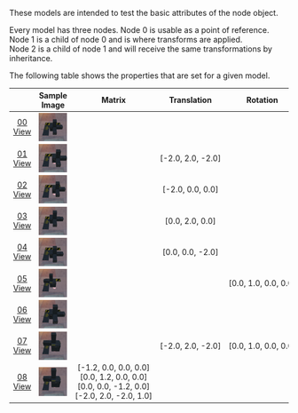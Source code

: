 These models are intended to test the basic attributes of the node object.  

Every model has three nodes. Node 0 is usable as a point of reference. Node 1 is a child of node 0 and is where transforms are applied.  
Node 2 is a child of node 1 and will receive the same transformations by inheritance.  

The following table shows the properties that are set for a given model.  

|   | Sample Image | Matrix | Translation | Rotation | Scale |
| :---: | :---: | :---: | :---: | :---: | :---: |
| [00](Node_Attribute_00.gltf)<br>[View](https://bghgary.github.io/glTF-Assets-Viewer/?folder=14&model=0) | [<img src="Figures/Thumbnails/Node_Attribute_00.png" align="middle">](Figures/SampleImages/Node_Attribute_00.png) |   |   |   |   |
| [01](Node_Attribute_01.gltf)<br>[View](https://bghgary.github.io/glTF-Assets-Viewer/?folder=14&model=1) | [<img src="Figures/Thumbnails/Node_Attribute_01.png" align="middle">](Figures/SampleImages/Node_Attribute_01.png) |   | [-2.0,&nbsp;2.0,&nbsp;-2.0] |   |   |
| [02](Node_Attribute_02.gltf)<br>[View](https://bghgary.github.io/glTF-Assets-Viewer/?folder=14&model=2) | [<img src="Figures/Thumbnails/Node_Attribute_02.png" align="middle">](Figures/SampleImages/Node_Attribute_02.png) |   | [-2.0,&nbsp;0.0,&nbsp;0.0] |   |   |
| [03](Node_Attribute_03.gltf)<br>[View](https://bghgary.github.io/glTF-Assets-Viewer/?folder=14&model=3) | [<img src="Figures/Thumbnails/Node_Attribute_03.png" align="middle">](Figures/SampleImages/Node_Attribute_03.png) |   | [0.0,&nbsp;2.0,&nbsp;0.0] |   |   |
| [04](Node_Attribute_04.gltf)<br>[View](https://bghgary.github.io/glTF-Assets-Viewer/?folder=14&model=4) | [<img src="Figures/Thumbnails/Node_Attribute_04.png" align="middle">](Figures/SampleImages/Node_Attribute_04.png) |   | [0.0,&nbsp;0.0,&nbsp;-2.0] |   |   |
| [05](Node_Attribute_05.gltf)<br>[View](https://bghgary.github.io/glTF-Assets-Viewer/?folder=14&model=5) | [<img src="Figures/Thumbnails/Node_Attribute_05.png" align="middle">](Figures/SampleImages/Node_Attribute_05.png) |   |   | [0.0,&nbsp;1.0,&nbsp;0.0,&nbsp;0.0] |   |
| [06](Node_Attribute_06.gltf)<br>[View](https://bghgary.github.io/glTF-Assets-Viewer/?folder=14&model=6) | [<img src="Figures/Thumbnails/Node_Attribute_06.png" align="middle">](Figures/SampleImages/Node_Attribute_06.png) |   |   |   | [1.2,&nbsp;1.2,&nbsp;1.2] |
| [07](Node_Attribute_07.gltf)<br>[View](https://bghgary.github.io/glTF-Assets-Viewer/?folder=14&model=7) | [<img src="Figures/Thumbnails/Node_Attribute_07.png" align="middle">](Figures/SampleImages/Node_Attribute_07.png) |   | [-2.0,&nbsp;2.0,&nbsp;-2.0] | [0.0,&nbsp;1.0,&nbsp;0.0,&nbsp;0.0] | [1.2,&nbsp;1.2,&nbsp;1.2] |
| [08](Node_Attribute_08.gltf)<br>[View](https://bghgary.github.io/glTF-Assets-Viewer/?folder=14&model=8) | [<img src="Figures/Thumbnails/Node_Attribute_08.png" align="middle">](Figures/SampleImages/Node_Attribute_08.png) | [-1.2,&nbsp;0.0,&nbsp;0.0,&nbsp;0.0]<br>[0.0,&nbsp;1.2,&nbsp;0.0,&nbsp;0.0]<br>[0.0,&nbsp;0.0,&nbsp;-1.2,&nbsp;0.0]<br>[-2.0,&nbsp;2.0,&nbsp;-2.0,&nbsp;1.0]<br> |   |   |   |
 
